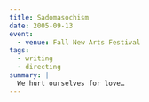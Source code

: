 ```yaml
---
title: Sadomasochism
date: 2005-09-13
event:
  - venue: Fall New Arts Festival
tags:
  - writing
  - directing
summary: |
  We hurt ourselves for love…
---
```

